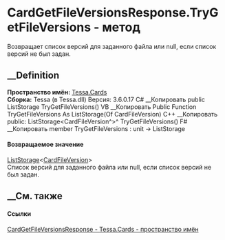 # CardGetFileVersionsResponse.TryGetFileVersions - метод
Возвращает список версий для заданного файла или null, если список версий не
был задан.
## __Definition
 **Пространство имён:** [Tessa.Cards](N_Tessa_Cards.htm)  
 **Сборка:** Tessa (в Tessa.dll) Версия: 3.6.0.17
C# __Копировать
     public ListStorage<CardFileVersion> TryGetFileVersions()
VB __Копировать
     Public Function TryGetFileVersions As ListStorage(Of CardFileVersion)
C++ __Копировать
     public:
    ListStorage<CardFileVersion^>^ TryGetFileVersions()
F# __Копировать
     member TryGetFileVersions : unit -> ListStorage<CardFileVersion> 
#### Возвращаемое значение
[ListStorage](T_Tessa_Platform_Storage_ListStorage_1.htm)<[CardFileVersion](T_Tessa_Cards_CardFileVersion.htm)>  
Список версий для заданного файла или null, если список версий не был задан.
## __См. также
#### Ссылки
[CardGetFileVersionsResponse -
](T_Tessa_Cards_CardGetFileVersionsResponse.htm)
[Tessa.Cards - пространство имён](N_Tessa_Cards.htm)
